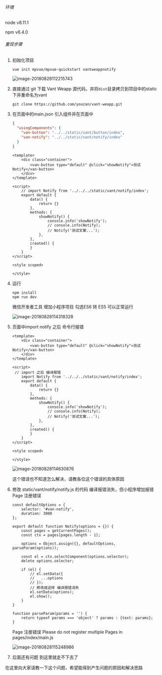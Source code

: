###### 

###### 环境

node v8.11.1 

npm v6.4.0

###### 重现步骤

1. 初始化项目

   ```shell
   vue init mpvue/mpvue-quickstart vantweappnotify
   ```

   ![image-20180828112215743](https://ws4.sinaimg.cn/large/0069RVTdgy1fup917vihxj30z40ssadp.jpg)

2. 直接通过 git 下载 Vant Weapp 源代码，并将`dist`目录拷贝到项目中的static下并重命名为vant

   ```shell
   git clone https://github.com/youzan/vant-weapp.git
   ```

3. 在页面中的main.json 引入组件并在页面中

   ```json
   {
     "usingComponents": {
       "van-button": "../../static/vant/button/index",
       "van-notify": "../../static/vant/notify/index"
     }
   }
   
   ```

   ```
   <template>
       <div class="container">
           <van-button type="default" @click="showNotify">测试Notify</van-button>
       </div>
   </template>
   
   <script>
       // import Notify from '../../../static/vant/notify/index';
       export default {
           data() {
               return {}
           },
           methods: {
               showNotify() {
                   console.info('showNotify');
                   // console.info(Notify);
                   // Notify('测试文案...');
               },
           },
           created() {
           }
       }
   </script>
   
   <style scoped>
   
   </style>
   
   ```

4. 运行

   ```
   npm install
   npm run dev 
   ```

   微信开发者工具 增加小程序项目 勾选ES6 转 ES5 可以正常运行

   ![image-20180828114318328](https://ws1.sinaimg.cn/large/0069RVTdgy1fup9n4406uj31kw13u7ck.jpg)

5. 页面中import notify 之后 命令行报错

   ```
   <template>
       <div class="container">
           <van-button type="default" @click="showNotify">测试Notify</van-button>
       </div>
   </template>
   
   <script>
   	// import 之后 编译报错
       import Notify from '../../../static/vant/notify/index';
       export default {
           data() {
               return {}
           },
           methods: {
               showNotify() {
                   console.info('showNotify');
                   // console.info(Notify);
                   // Notify('测试文案...');
               },
           },
           created() {
           }
       }
   </script>
   
   <style scoped>
   
   </style>
   ```



   ![image-20180828114630876](https://ws3.sinaimg.cn/large/0069RVTdgy1fup9qg9vbbj31j20lwq5s.jpg)

   这个错误也不知道怎么解决，请教各位这个错误的具体原因

6. 修改 static/vant/notify/notify.js 的代码 编译报错消失，但小程序增加报错 Page 注册错误

   ```
   const defaultOptions = {
       selector: '#van-notify',
       duration: 3000
   };
   
   export default function Notify(options = {}) {
       const pages = getCurrentPages();
       const ctx = pages[pages.length - 1];
   
       options = Object.assign({}, defaultOptions, parseParam(options));
   
       const el = ctx.selectComponent(options.selector);
       delete options.selector;
   
       if (el) {
           // el.setData({
           //   ...options
           // });
           // 修改成这样 编译报错消失
           el.setData(options);
           el.show();
       }
   }
   
   function parseParam(params = '') {
       return typeof params === 'object' ? params : {text: params};
   }
   
   ```

   Page 注册错误  Please do not register multiple Pages in pages/index/main.js

   ![image-20180828115248986](https://ws4.sinaimg.cn/large/0069RVTdgy1fup9x0qko8j31kw116am2.jpg)

7. 后面还有问题 到这里就走不下去了



在这里向大家请教一下这个问题，希望能得到产生问题的原因和解决思路



